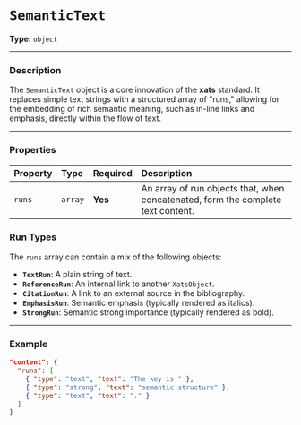 # `SemanticText`

**Type:** `object`

---

### Description

The `SemanticText` object is a core innovation of the **xats** standard. It replaces simple text strings with a structured array of "runs," allowing for the embedding of rich semantic meaning, such as in-line links and emphasis, directly within the flow of text.

---

### Properties

| Property | Type | Required | Description |
| :--- | :--- | :--- | :--- |
| `runs` | `array` | **Yes** | An array of run objects that, when concatenated, form the complete text content. |

### Run Types

The `runs` array can contain a mix of the following objects:

- **`TextRun`**: A plain string of text.
- **`ReferenceRun`**: An internal link to another `XatsObject`.
- **`CitationRun`**: A link to an external source in the bibliography.
- **`EmphasisRun`**: Semantic emphasis (typically rendered as italics).
- **`StrongRun`**: Semantic strong importance (typically rendered as bold).

---

### Example

```json
"content": {
  "runs": [
    { "type": "text", "text": "The key is " },
    { "type": "strong", "text": "semantic structure" },
    { "type": "text", "text": "." }
  ]
}
```